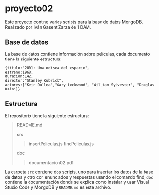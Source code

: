 # proyecto02
Este proyecto contine varios scripts para la base de datos MongoDB. Realizado por Iván Gasent Zarza de 1 DAM.

## Base de datos
La base de datos contiene información sobre películas, cada documento tiene la siguiente estructura:
```
{titulo:"2001: Una odisea del espacio",
estreno:1968,
duracion:142,
director:"Stanley Kubrick",
actores:["Keir Dullea","Gary Lockwood", "William Sylvester", "Douglas Rain"]}
```

## Estructura
El repositorio tiene la siguiente estructura:
>README.md
>
>src
>>insertPeliculas.js
>>findPeliculas.js
>
>doc
>>documentacion02.pdf

La carpeta `src` contiene dos scripts, uno para insertar los datos de la base de datos y otro con enunciados y respuestas usando el comando find, `doc` contiene la documentación donde se explica como instalar y usar Visual Studio Code y MongoDB y `README.md` es este archivo.
